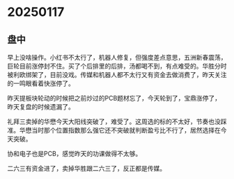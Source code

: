 # 20250117



## 盘中

早上没啥操作。小红书不太行了，机器人修复，但强度差点意思，五洲新春震荡，巨轮目前涨停封不住。买了个后排里的后排，汤都喝不到，有点难受的。华胜分时被利欧绑架了，目前没戏。传媒和机器人都不太行又有资金去做消费了，昨天关注的一鸣眼看着快涨停了。

昨天提板块轮动的时候把之前炒过的PCB题材忘了，今天轮到了，宝鼎涨停了，昨天复盘的时候遗漏了。

礼拜三卖掉的华懋今天大阳线突破了，难受了。这周选的标的不太好，节奏也没踩准。华懋当时那个位置指数那么强它还不突破就判断盈亏比不行了，居然选择在今天突破。

协和电子也是PCB，感觉昨天的功课做得不太够。

二六三有资金进了，卖掉华胜跟二六三了，反正都是传媒。
